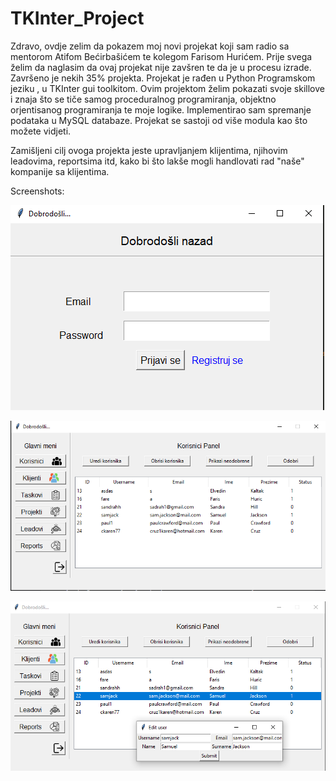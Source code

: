 # TKInter_Project


Zdravo, ovdje zelim da pokazem moj novi projekat koji sam radio sa mentorom Atifom Bećirbašićem te kolegom Farisom Hurićem. 
Prije svega želim da naglasim da ovaj projekat nije zavšren te da je u procesu izrade.
Završeno je nekih 35% projekta.
Projekat je rađen u Python Programskom jeziku , u TKInter gui toolkitom.
Ovim projektom želim pokazati svoje skillove i znaja što se tiče samog proceduralnog programiranja, objektno orjentisanog programiranja te moje logike.
Implementirao sam spremanje podataka u MySQL databaze. 
Projekat se sastoji od više modula kao što možete vidjeti. 

Zamišljeni cilj ovoga projekta jeste upravljanjem klijentima, njihovim leadovima, reportsima itd, kako bi što lakše mogli handlovati rad "naše" kompanije sa klijentima.


Screenshots:

![alt text](https://github.com/kaltake00/TKInter_Project/blob/main/img/mainwindow.png)


![alt text](https://github.com/kaltake00/TKInter_Project/blob/main/img/menu1.png)



![alt text](https://github.com/kaltake00/TKInter_Project/blob/main/img/edit_users.png)
